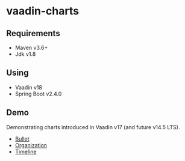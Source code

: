 # vaadin-charts

## Requirements
* Maven v3.6+
* Jdk v1.8
  
## Using
* Vaadin v18
* Spring Boot v2.4.0

## Demo
Demonstrating charts introduced in Vaadin v17 (and future v14.5 LTS).

* [Bullet](https://vaadin.com/docs/v18/charts/java-api/charts-charttypes.html#charts.charttypes.bullet)
* [Organization](https://vaadin.com/docs/v18/charts/java-api/charts-charttypes.html#charts.charttypes.organization)
* [Timeline](https://vaadin.com/docs/v18/charts/java-api/charts-charttypes.html#charts.charttypes.timeline)
